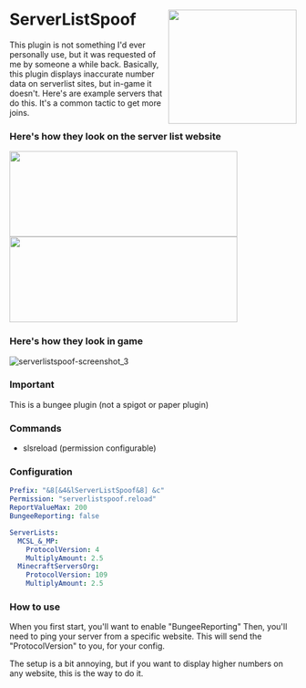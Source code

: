 # ServerListSpoof <img align="right" src="https://user-images.githubusercontent.com/70197204/156938000-aa53a96f-ebc9-4beb-8e74-520d444a09fe.png" height="200" width="225">
This plugin is not something I'd ever personally use, but it was requested of me by someone a while back.
Basically, this plugin displays inaccurate number data on serverlist sites, but in-game it doesn't.
Here's are example servers that do this. It's a common tactic to get more joins.

### Here's how they look on the server list website 
<img src="https://user-images.githubusercontent.com/70197204/156938371-54133e97-6398-4da5-910b-19b083a18d5e.png" height="150" width="400">
<img src="https://user-images.githubusercontent.com/70197204/156938373-628b2594-460c-4a16-9a65-c3c52d1a8b37.png" height="150" width="400">

### Here's how they look in game
![serverlistspoof-screenshot_3](https://user-images.githubusercontent.com/70197204/156938385-691af40b-84e6-47b0-9541-dcf795737467.png)

### Important
This is a bungee plugin (not a spigot or paper plugin)

### Commands
- slsreload (permission configurable)

### Configuration
```yaml
Prefix: "&8[&4&lServerListSpoof&8] &c"
Permission: "serverlistspoof.reload"
ReportValueMax: 200
BungeeReporting: false

ServerLists:
  MCSL_&_MP:
    ProtocolVersion: 4
    MultiplyAmount: 2.5
  MinecraftServersOrg:
    ProtocolVersion: 109
    MultiplyAmount: 2.5
```

### How to use
When you first start, you'll want to enable "BungeeReporting"
Then, you'll need to ping your server from a specific website.
This will send the "ProtocolVersion" to you, for your config.

The setup is a bit annoying, but if you want to display higher
numbers on any website, this is the way to do it. 
